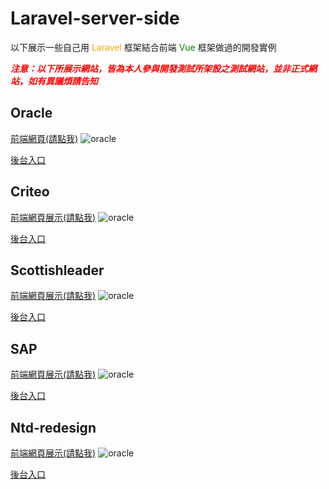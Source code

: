 # Laravel-server-side
以下展示一些自己用 <font color="orange">Laravel</font> 框架結合前端 <font color="green">Vue</font> 框架做過的開發實例

***<font color="red">注意：以下所展示網站，皆為本人參與開發測試所架設之測試網站，並非正式網站，如有異議煩請告知</font>***

## Oracle ##

[前端網頁(請點我)](http://usedwebtest.com:8000/)
![oracle](https://i.imgur.com/U38I4Xc.png)

[後台入口](http://usedwebtest.com:8000/admin)

## Criteo ##

[前端網頁展示(請點我)](http://usedwebtest.com:8080/)
![oracle](https://i.imgur.com/x1OfDkC.png)

[後台入口](http://usedwebtest.com:8080/admin)


## Scottishleader ##

[前端網頁展示(請點我)](http://usedwebtest.com:8081/2017singlesday/)
![oracle](https://i.imgur.com/kxl9VXY.png)

[後台入口](http://usedwebtest.com:8081/2017singlesday/admin)


## SAP ##

[前端網頁展示(請點我)](http://usedwebtest.com:8082/)
![oracle](https://i.imgur.com/sjdoqZO.png)

[後台入口](http://usedwebtest.com:8082/admin)


## Ntd-redesign ##

[前端網頁展示(請點我)](http://usedwebtest.com:8083/)
![oracle](https://i.imgur.com/HTtTrIL.png)

[後台入口](http://usedwebtest.com:8083/admin)
